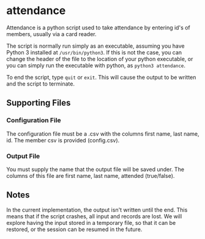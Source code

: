 # attendance

Attendance is a python script used to take attendance by entering id's of members, usually via a card reader.

The script is normally run simply as an executable, assuming you have Python 3 installed at `/usr/bin/python3`. If this is not the case, you can change the header of the file to the location of your python executable, or you can simply run the executable with python, as `python3 attendance`.

To end the script, type `quit` or `exit`. This will cause the output to be written and the script to terminate.

## Supporting Files

### Configuration File

The configuration file must be a .csv with the columns first name, last name, id. The member csv is provided (config.csv).

### Output File

You must supply the name that the output file will be saved under. The columns of this file are first name, last name, attended (true/false).

## Notes

In the current implementation, the output isn't written until the end. This means that if the script crashes, all input and records are lost. We will explore having the input stored in a temporary file, so that it can be restored, or the session can be resumed in the future.


